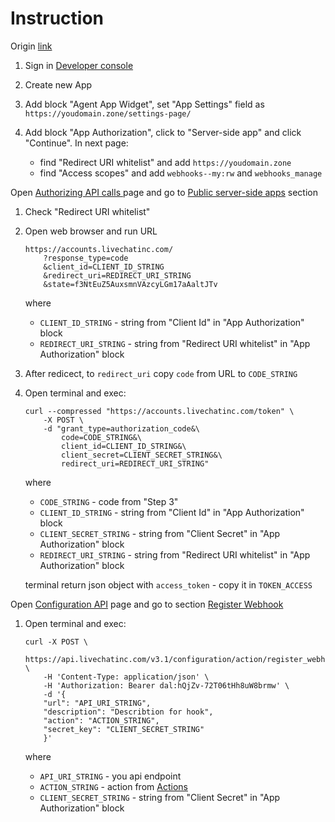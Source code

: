 # Instruction


Origin [link](https://developers.livechat.com/docs/getting-started/guides/webhook-apps/)

1. Sign in [Developer console](https://developers.livechat.com/console/) 
2. Create new App
3. Add block "Agent App Widget", set "App Settings" field as `https://youdomain.zone/settings-page/`
	
4. Add block "App Authorization", click to "Server-side app" and click "Continue". In next page:
	* find "Redirect URI whitelist" and add `https://youdomain.zone`
	* find "Access scopes" and add `webhooks--my:rw` and `webhooks_manage`

Open [Authorizing API calls
](https://developers.livechat.com/docs/getting-started/authorization/#agent-authorization-flows) page and go to [Public server-side apps](https://developers.livechat.com/docs/getting-started/authorization/#public-server-side-apps) section

1. Check "Redirect URI whitelist"
2. Open web browser and run URL
	```
	https://accounts.livechatinc.com/
		?response_type=code
		&client_id=CLIENT_ID_STRING
		&redirect_uri=REDIRECT_URI_STRING
		&state=f3NtEuZ5AuxsmnVAzcyLGm17aAaltJTv
	```
	where
	* `CLIENT_ID_STRING` - string from "Client Id" in "App Authorization" block
	* `REDIRECT_URI_STRING` - string from "Redirect URI whitelist" in "App Authorization" block
		
3. After redicect, to `redirect_uri` copy `code` from URL to `CODE_STRING`
4. Open terminal and exec:
	```
	curl --compressed "https://accounts.livechatinc.com/token" \
		-X POST \
		-d "grant_type=authorization_code&\
			code=CODE_STRING&\
			client_id=CLIENT_ID_STRING&\
			client_secret=CLIENT_SECRET_STRING&\
			redirect_uri=REDIRECT_URI_STRING"
	``` 
	where 
	* `CODE_STRING` - code from "Step 3"
	* `CLIENT_ID_STRING` - string from "Client Id" in "App Authorization" block
	* `CLIENT_SECRET_STRING` - string from "Client Secret" in "App Authorization" block
	* `REDIRECT_URI_STRING` - string from "Redirect URI whitelist" in "App Authorization" block

	terminal return json object with `access_token` - copy it in `TOKEN_ACCESS`
	
	
Open [Configuration API](https://developers.livechat.com/docs/management/configuration-api) page and go to section [Register Webhook](https://developers.livechat.com/docs/management/configuration-api/#register-webhook)

1. Open terminal and exec:

	```
	curl -X POST \
		https://api.livechatinc.com/v3.1/configuration/action/register_webhook \
		-H 'Content-Type: application/json' \
		-H 'Authorization: Bearer dal:hQjZv-72T06tHh8uW8brmw' \
		-d '{
        "url": "API_URI_STRING",
        "description": "Describtion for hook",
        "action": "ACTION_STRING",
        "secret_key": "CLIENT_SECRET_STRING"  
		}'

	```
	where
	* `API_URI_STRING` - you api endpoint
	* `ACTION_STRING` - action from [Actions](https://developers.livechat.com/docs/management/configuration-api/#triggering-actions)
	* `CLIENT_SECRET_STRING` - string from "Client Secret" in "App Authorization" block